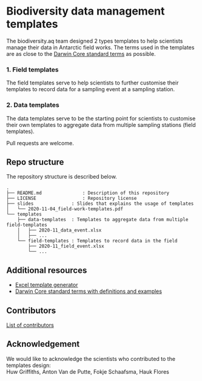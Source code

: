 # Biodiversity data management templates

The biodiversity.aq team designed 2 types templates to help scientists manage their data in Antarctic field works. The terms used in the templates are as close to the [Darwin Core standard terms](http://rs.tdwg.org/dwc/terms.htm) as possible.

### 1. Field templates

The field templates serve to help scientists to further customise their templates to record data for a sampling event at a sampling station.

### 2. Data templates

The data templates serve to be the starting point for scientists to customise their own templates to aggregate data from multiple sampling stations (field templates).

Pull requests are welcome.


## Repo structure

The repository structure is described below.

```
.
├── README.md				: Description of this repository
├── LICENSE 				: Repository license
├── slides				: Slides that explains the usage of templates
│   └── 2020-11-04_field-work-templates.pdf
└── templates
    ├── data-templates	: Templates to aggregate data from multiple field-templates
    │   ├── 2020-11_data_event.xlsx
    │   ├── ...
    └── field-templates	: Templates to record data in the field
        ├── 2020-11_field_event.xlsx
        └── ...
```

## Additional resources

* [Excel template generator](https://sios-svalbard.org/cgi-bin/darwinsheet/index.cgi?setup=darwin)
* [Darwin Core standard terms with definitions and examples](https://dwc.tdwg.org/terms/)


## Contributors

[List of contributors](https://github.com/data-biodiversity-aq/data-mgt-templates/graphs/contributors)


## Acknowledgement

We would like to acknowledge the scientists who contributed to the templates design: <br/>
Huw Griffiths, Anton Van de Putte, Fokje Schaafsma, Hauk Flores
